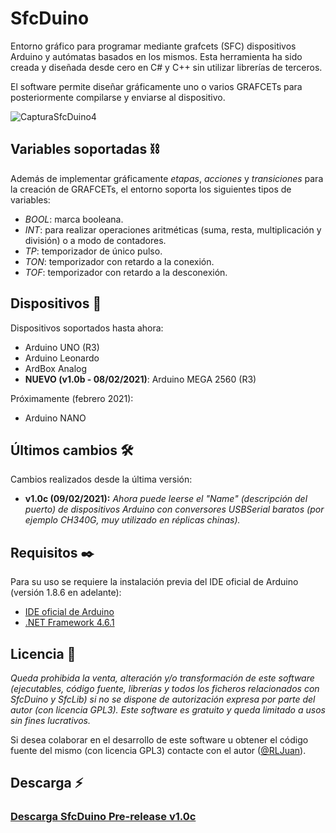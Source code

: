 # SfcDuino
Entorno gráfico para programar mediante grafcets (SFC) dispositivos Arduino y autómatas basados en los mismos.
Esta herramienta ha sido creada y diseñada desde cero en C# y C++ sin utilizar librerías de terceros.

El software permite diseñar gráficamente uno o varios GRAFCETs para posteriormente compilarse y enviarse al dispositivo.

![CapturaSfcDuino4](https://user-images.githubusercontent.com/77203519/104244042-eece7200-5461-11eb-8aa0-7b68c59e6f18.png)

## Variables soportadas ⛓
Además de implementar gráficamente _etapas_, _acciones_ y _transiciones_ para la creación de GRAFCETs, el entorno soporta los siguientes tipos de variables:
- _BOOL_: marca booleana.
- _INT_: para realizar operaciones aritméticas (suma, resta, multiplicación y división) o a modo de contadores.
- _TP_: temporizador de único pulso.
- _TON_: temporizador con retardo a la conexión.
- _TOF_: temporizador con retardo a la desconexión.

## Dispositivos 🔌
Dispositivos soportados hasta ahora:
- Arduino UNO (R3)
- Arduino Leonardo
- ArdBox Analog
- **NUEVO (v1.0b - 08/02/2021)**: Arduino MEGA 2560 (R3)

Próximamente (febrero 2021):
- Arduino NANO

## Últimos cambios 🛠
Cambios realizados desde la última versión:
- **v1.0c (09/02/2021):** _Ahora puede leerse el "Name" (descripción del puerto) de dispositivos Arduino con conversores USBSerial baratos (por ejemplo CH340G, muy utilizado en réplicas chinas)._

## Requisitos ✒️
Para su uso se requiere la instalación previa del IDE oficial de Arduino (versión 1.8.6 en adelante):
- [IDE oficial de Arduino](https://www.arduino.cc/en/software)
- [.NET Framework 4.6.1](https://www.microsoft.com/es-es/download/details.aspx?id=49982)

## Licencia 🧾
_Queda prohibida la venta, alteración y/o transformación de este software (ejecutables, código fuente, librerías y todos los ficheros relacionados con SfcDuino y SfcLib) si no se dispone de autorización expresa por parte del autor (con licencia GPL3).
Este software es gratuito y queda limitado a usos sin fines lucrativos._

Si desea colaborar en el desarrollo de este software u obtener el código fuente del mismo (con licencia GPL3) contacte con el autor ([@RLJuan](https://github.com/RLJuan)).

## Descarga ⚡️
### **[Descarga SfcDuino Pre-release v1.0c](https://github.com/RLJuan/SfcDuino-Builds/releases/download/v1.0c/SfcDuino1.0c.zip)**
